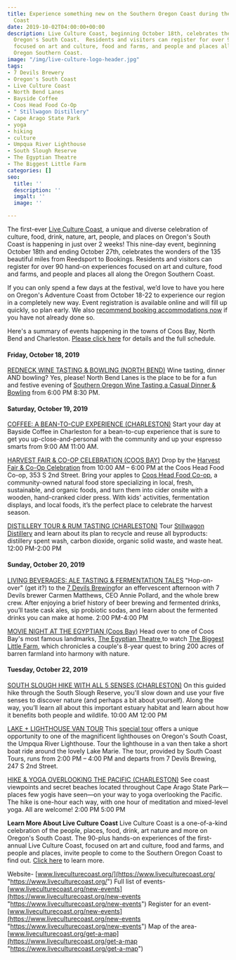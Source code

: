 ```yaml
---
title: Experience something new on the Southern Oregon Coast during the Live Culture
  Coast
date: 2019-10-02T04:00:00+00:00
description: Live Culture Coast, beginning October 18th, celebrates the wonders of
  Oregon's South Coast.  Residents and visitors can register for over 90 hand-on experiences
  focused on art and culture, food and farms, and people and places all along the
  Oregon Southern Coast.
image: "/img/live-culture-logo-header.jpg"
tags:
- 7 Devils Brewery
- Oregon's South Coast
- Live Culture Coast
- North Bend Lanes
- Bayside Coffee
- Coos Head Food Co-Op
- " Stillwagon Distillery"
- Cape Arago State Park
- yoga
- hiking
- culture
- Umpqua River Lighthouse
- South Slough Reserve
- The Egyptian Theatre
- The Biggest Little Farm
categories: []
seo:
  title: ''
  description: ''
  imgalt: ''
  image: ''

---
```

The first-ever [Live Culture Coast](http://www.liveculturecoast.org), a unique and diverse celebration of culture, food, drink, nature, art, people, and places on Oregon's South Coast is happening in just over 2 weeks! This nine-day event, beginning October 18th and ending October 27th, celebrates the wonders of the 135 beautiful miles from Reedsport to Bookings.  Residents and visitors can register for over 90 hand-on experiences focused on art and culture, food and farms, and people and places all along the Oregon Southern Coast.

If you can only spend a few days at the festival, we’d love to have you here on Oregon's Adventure Coast from October 18-22 to experience our region in a completely new way. Event registration is available online and will fill up quickly, so plan early. We also [recommend booking accommodations now](https://www.oregonsadventurecoast.com/lodging/) if you have not already done so. 

Here's a summary of events happening in the towns of Coos Bay, North Bend and Charleston. [Please click here](https://www.liveculturecoast.org/new-events) for details and the full schedule.

#### **Friday, October 18, 2019**

[REDNECK WINE TASTING & BOWLING (NORTH BEND)](https://www.liveculturecoast.org/new-events/redneck-wine-tasting-amp-bowling) Wine tasting, dinner AND bowling? Yes, please! North Bend Lanes is the place to be for a fun and festive evening of [Southern Oregon Wine Tasting,a Casual Dinner & Bowling](https://www.liveculturecoast.org/new-events/redneck-wine-tasting-amp-bowling) from 6:00 PM 8:30 PM.

#### **Saturday, October 19, 2019**

[COFFEE: A BEAN-TO-CUP EXPERIENCE (CHARLESTON)](https://www.liveculturecoast.org/new-events/coffee-a-bean-to-cup-experience)
Start your day at Bayside Coffee in Charleston for a bean-to-cup experience that is sure to get you up-close-and-personal with the community and up your espresso smarts from 9:00 AM  11:00 AM.

[HARVEST FAIR & CO-OP CELEBRATION (COOS BAY)](https://www.liveculturecoast.org/new-events/harvest-fair-amp-co-op-celebration-1)
Drop by the [Harvest Fair & Co-Op Celebration](https://www.liveculturecoast.org/new-events/harvest-fair-amp-co-op-celebration-1) from 10:00 AM – 6:00 PM at the Coos Head Food Co-op, 353 S 2nd Street. Bring your apples to [Coos Head Food Co-op](http://coosheadfoodcoop.org/), a community-owned natural food store specializing in local, fresh, sustainable, and organic foods, and turn them into cider onsite with a wooden, hand-cranked cider press. With kids' activities, fermentation displays, and local foods, it’s the perfect place to celebrate the harvest season.

[DISTILLERY TOUR & RUM TASTING (CHARLESTON)](https://www.liveculturecoast.org/new-events/distillery-tour-amp-rum-tasting)
Tour [Stillwagon Distillery](http://stillwagondistillery.com/) and learn about its plan to recycle and reuse all byproducts: distillery spent wash, carbon dioxide, organic solid waste, and waste heat. 12:00 PM-2:00 PM

#### **Sunday, October 20, 2019**

[LIVING BEVERAGES: ALE TASTING & FERMENTATION TALES](https://www.liveculturecoast.org/new-events/living-beverages-ale-tasting-amp-fermentation-tales)
"Hop-on-over" (get it?) to the [7 Devils Brewing](https://www.7devilsbrewery.com/)for an effervescent afternoon with 7 Devils brewer Carmen Matthews, CEO Annie Pollard, and the whole brew crew. After enjoying a brief history of beer brewing and fermented drinks, you’ll taste cask ales, sip probiotic sodas, and learn about the fermented drinks you can make at home. 2:00 PM-4:00 PM

[MOVIE NIGHT AT THE EGYPTIAN (Coos Bay)](https://www.liveculturecoast.org/new-events/movie-night-at-the-egyptian)
Head over to one of Coos Bay's most famous landmarks, [The Egyptian Theatre ](https://egyptiantheatreoregon.com/)to watch [The Biggest Little Farm](https://www.biggestlittlefarmmovie.com/), which chronicles a couple's 8-year quest to bring 200 acres of barren farmland into harmony with nature.

#### Tuesday, October 22, 2019

[SOUTH SLOUGH HIKE WITH ALL 5 SENSES (CHARLESTON)](https://www.liveculturecoast.org/new-events/south-slough-hike-with-all-5-senses)
On this guided hike through the South Slough Reserve, you'll slow down and use your five senses to discover nature (and perhaps a bit about yourself). Along the way, you’ll learn all about this important estuary habitat and learn about how it benefits both people and wildlife. 10:00 AM  12:00 PM

[LAKE + LIGHTHOUSE VAN TOUR](https://www.liveculturecoast.org/new-events/lake-lighthouse-van-tour)
This [special tour](https://www.liveculturecoast.org/new-events/lake-lighthouse-van-tour) offers a unique opportunity to one of the magnificent lighthouses on Oregon's South Coast, the Umpqua River Lighthouse. Tour the lighthouse in a van then take a short boat ride around the lovely Lake Marie. The tour, provided by South Coast Tours, runs from 2:00 PM – 4:00 PM and departs from 7 Devils Brewing, 247 S 2nd Street.

[HIKE & YOGA OVERLOOKING THE PACIFIC (CHARLESTON)](https://www.liveculturecoast.org/new-events/hike-amp-yoga-overlooking-the-pacific)
See coast viewpoints and secret beaches located throughout Cape Arago State Park—places few yogis have seen—on your way to yoga overlooking the Pacific. The hike is one-hour each way, with one hour of meditation and mixed-level yoga. All are welcome! 2:00 PM 5:00 PM

**Learn More About Live Culture Coast**
Live Culture Coast is a one-of-a-kind celebration of the people, places, food, drink, art nature and more on Oregon's South Coast. The 90-plus hands-on experiences of the first-annual Live Culture Coast, focused on art and culture, food and farms, and people and places, invite people to come to the Southern Oregon Coast to find out. [Click here](https://www.liveculturecoast.org/about-1) to learn more.

Website- [www.liveculturecoast.org/](https://www.liveculturecoast.org/ "https://www.liveculturecoast.org/")
Full list of events- [www.liveculturecoast.org/new-events](https://www.liveculturecoast.org/new-events "https://www.liveculturecoast.org/new-events")
Register for an event- [www.liveculturecoast.org/new-events](https://www.liveculturecoast.org/new-events "https://www.liveculturecoast.org/new-events")
Map of the area- [www.liveculturecoast.org/get-a-map](https://www.liveculturecoast.org/get-a-map "https://www.liveculturecoast.org/get-a-map")